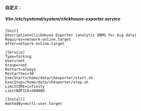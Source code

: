 #### 自定义：

##### Vim /etc/systemd/system/clickhouse-exporter.service

```
[Unit]
Description=ClickHouse Exporter (analytic DBMS for big data)
Requires=network-online.target
After=network-online.target

[Service]
Type=forking
User=root
Group=root
Restart=always
RestartSec=30
ExecStart=/home/data/chexporter/start.sh
ExecStop=/home/data/chexporter/stop.sh
LimitCORE=infinity
LimitNOFILE=500000

[Install]
WantedBy=multi-user.target
```

